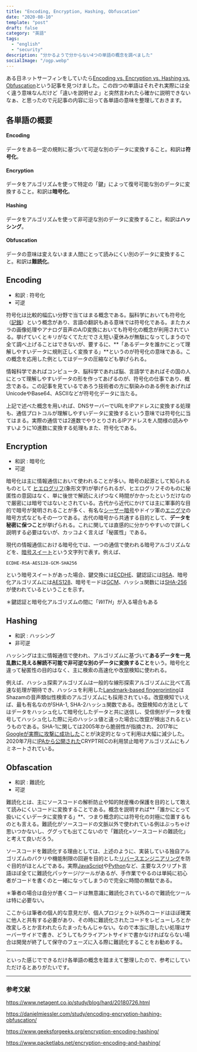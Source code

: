 ```yaml
---
title: "Encoding, Encryption, Hashing, Obfuscation"
date: "2020-08-10"
template: "post"
draft: false
category: "英語"
tags:
  - "english"
  - "security"
description: "分かるようで分からない4つの単語の概念を調べました"
socialImage: "/ogp.webp"
---
```


ある日ネットサーフィンをしていたら[Encoding vs. Encryption vs. Hashing vs. Obfuscation](https://danielmiessler.com/study/encoding-encryption-hashing-obfuscation/)という記事を見つけました。この四つの単語はそれぞれ実際には全く違う意味なんだけど「違いを説明せよ」と突然言われたら確かに説明できないなぁ、と思ったので元記事の内容に沿って各単語の意味を整理しておきます。
## 各単語の概要
#### Encoding
データをある一定の規則に基づいて可逆な別のデータに変換すること。和訳は**符号化**。
#### Encryption
データをアルゴリズムを使って特定の「鍵」によって復号可能な別のデータに変換すること。和訳は**暗号化**。
#### Hashing
データをアルゴリズムを使って非可逆な別のデータに変換すること。和訳は**ハッシング**。
#### Obfuscation
データの意味は変えないまま人間にとって読みにくい別のデータに変換すること。和訳は**難読化**。

## Encoding
- 和訳 : 符号化
- 可逆

符号化は比較的幅広い分野で当てはまる概念である。脳科学においても符号化（[記銘](https://bsd.neuroinf.jp/wiki/%E7%AC%A6%E5%8F%B7%E5%8C%96)）という概念があり、言語の翻訳もある意味では符号化である。またカメラの画像処理やアナログ音声のA/D変換においても符号化の概念が利用されている。挙げていくとキリがなくてただでさえ短い夏休みが無駄になってしまうので全て調べ上げることはできないが、要するに、**「あるデータを誰かにとって理解しやすいデータに規則正しく変換する」**というのが符号化の意味である。この概念を応用した例としてはデータの圧縮なども挙げられる。

情報科学であればコンピュータ、脳科学であれば脳、言語学であればその国の人にとって理解しやすいデータの形を作ってあげるのが、符号化の仕事であり、概念である。この記事を見ているであろう技術者の方に馴染みのある例をあげればUnicodeやBase64、ASCIIなどが符号化データに当たる。

上記で述べた概念を用いれば、DNSサーバーでURLをIPアドレスに変換する処理も、通信プロトコルが理解しやすいデータに変換するという意味では符号化に当てはまる。実際の通信では2進数でやりとりされるIPアドレスを人間様の読みやすいように10進数に変換する処理もまた、符号化である。

## Encryption
- 和訳 : 暗号化
- 可逆

暗号化は主に情報通信において使われることが多い。暗号の起源として知られるものとして [ヒエログリフ](https://www.y-history.net/appendix/wh0101-048.html)(象形文字)が挙げられるが、ヒエログリフそのものに秘匿性の意図はなく、単に後世で解読にえげつなく時間がかかったというだけなので厳密には暗号ではないとされている。古代から近代にかけては主に軍事的な目的で暗号が発明されることが多く、有名な[シーザー暗号](https://persol-tech-s.co.jp/corporate/security/article.html?id=80)やドイツ軍の[エニグマ](http://www1.accsnet.ne.jp/~hoshos231/howtobreakENIGMA.html)の暗号方式などもその一つである。古代の暗号から共通する目的として、**データを秘密に保つこと**が挙げられる。これに関しては直感的に分かりやすいので詳しく説明する必要はないが、カッコよく言えば「秘匿性」である。

現代の情報通信における暗号化では、一つの通信で使われる暗号アルゴリズムなどを、[暗号スイート](https://developer.mozilla.org/ja/docs/Glossary/Cipher_suite)という文字列で表す。例えば、
```
ECDHE-RSA-AES128-GCM-SHA256
```
という暗号スイートがあった場合、鍵交換には[ECDHE](https://ja.wikipedia.org/wiki/%E6%A5%95%E5%86%86%E6%9B%B2%E7%B7%9A%E3%83%87%E3%82%A3%E3%83%95%E3%82%A3%E3%83%BC%E3%83%BB%E3%83%98%E3%83%AB%E3%83%9E%E3%83%B3%E9%8D%B5%E5%85%B1%E6%9C%89)、鍵認証には[RSA](http://e-words.jp/w/RSA.html)、暗号化アルゴリズムには[AES128](https://www.weblio.jp/content/AES-128)、暗号モードは[GCM](https://ja.wikipedia.org/wiki/Galois/Counter_Mode)、ハッシュ関数には[SHA-256](https://gaiax-blockchain.com/sha-256)が使われているということを示す。

＊鍵認証と暗号化アルゴリズムの間に「_WITH_」が入る場合もある

## Hashing
- 和訳 : ハッシング
- 非可逆

ハッシングは主に情報通信で使われ、アルゴリズムに基づいて**あるデータを一見乱数に見える解読不可能で非可逆な別のデータに変換すること**をいう。暗号化と違って秘匿性の目的はなく、主に検索の高速化や改竄検知に使われる。

例えば、ハッシュ探索アルゴリズムは一般的な線形探索アルゴリズムに比べて高速な処理が期待でき、ハッシュを利用した[Landmark-based fingerprinting](https://qiita.com/xiao_ming/items/2c4f3ef469f2948998ba)はShazamの音声類似性検索のアルゴリズムにも採用されている。改竄検知でいえば、最も有名なのがSHA-1, SHA-2ハッシュ関数である。改竄検知の方法としてはデータをハッシュ化して暗号化したデータと共に送信し、受信側がデータを復号してハッシュ化した際に元のハッシュ値と違った場合に改竄が検出されるというものである。SHA-1に関しては2005年から脆弱性が指摘され、2017年に[Googleが実際に攻撃に成功した](https://japan.zdnet.com/article/35097102/)ことが決定的となって利用は大幅に減少した。2020年7月に[IPAから公開された](https://twitter.com/IPAjp/status/1280336337732644864)CRYPTRECの利用禁止暗号アルゴリズムにもノミネートされている。

## Obfascation
- 和訳 : 難読化
- 可逆

難読化とは、主にソースコードの解析防止や知的財産権の保護を目的として敢えて読みにくいコードに変換することである。概念を説明すれば**「誰かにとって扱いにくいデータに変換する」**、つまり概念的には符号化の対極に位置するものとも言える。難読化がソースコードの文脈以外で使われている例はぶっちゃけ思いつかないし、ググっても出てこないので「難読化=ソースコードの難読化」と考えて良いだろう。
 
ソースコードを難読化する理由としては、上述のように、実装している独自アルゴリズムのパクリや機能制限の回避を目的とした[リバースエンジニアリング](https://www.atmarkit.co.jp/ait/articles/0401/01/news051.html)を防ぐ目的がほとんどである。実際[JavaScript](https://obfuscator.io/)や[Python](http://pyarmor.dashingsoft.com/)など、主要なスクリプト言語ほぼ全てに難読化パッケージ/ツールがあるが、手作業でやるのは単純に初心者がコードを書くのと一緒になってしまうので完全に時間の無駄である。

＊筆者の場合は自分が書くコードは無意識に難読化されているので難読化ツールは特に必要ない。

ここからは筆者の個人的な意見だが、個人プロジェクト以外のコードはほぼ確実に他人と共有する必要があり、その時に難読化されたコードをレビューしろとか改変しろとか言われたらたまったもんじゃない。なので本当に隠したい処理はサーバーサイドで書き、どうしてもクライアントサイドで書かなければならない場合は開発が終了して保守のフェーズに入る際に難読化することをお勧めする。

---

といった感じでできるだけ各単語の概念を踏まえて整理したので、参考にしていただけるとありがたいです。

---
### 参考文献
https://www.netagent.co.jp/study/blog/hard/20180726.html

https://danielmiessler.com/study/encoding-encryption-hashing-obfuscation/

https://www.geeksforgeeks.org/encryption-encoding-hashing/

https://www.packetlabs.net/encryption-encoding-and-hashing/